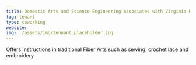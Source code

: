 ```yaml
---
title: Domestic Arts and Science Engineering Associates with Virginia Hamm
tag: tenant
type: coworking
website: 
img:  /assets/img/tennant_placeholder.jpg
---
```


Offers instructions in traditional Fiber Arts such as sewing, crochet lace and embroidery.
